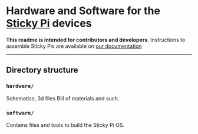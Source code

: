 # Hardware  and Software for the [Sticky Pi](https://sticky-pi.github.io) devices

**This readme is intended for contributors and developers**. 
Instructions to assemble Sticky Pis are available on [our documentation](https://doc.sticky-pi.com/hardware.html)

----------------------------- 

## Directory structure

### `hardware/`
Schematics, 3d files Bill of materials and such.

### `software/` 
Contains files and tools to build the Sticky Pi OS.

